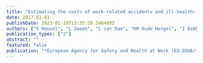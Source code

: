 ```yaml
---
title: "Estimating the costs of work-related accidents and ill-health: An analysis of European data sources"
date: 2017-01-01
publishDate: 2023-01-10T13:35:50.548489Z
authors: ["S Heuvel", "L Zwaan", "L van Dam", "KM Oude Hengel", "I Eekhout", "ML van Emmerik", "C Oldenburg", "C Brück", "P Janowski", "C Wilhelm"]
publication_types: ["2"]
abstract: ""
featured: false
publication: "*European Agency for Safety and Health at Work (EU-OSHA)*"
---
```


